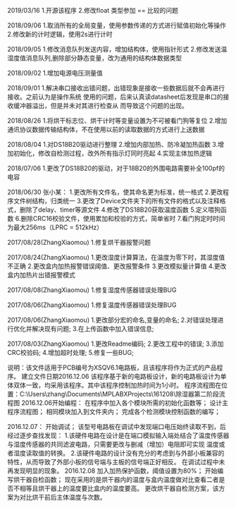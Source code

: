 
2019/03/16
1.开源该程序
2.修改float 类型参加 == 比较的问题

2018/09/06
1.取消所有的全局变量，使用参数传递的方式进行赋值初始化等操作
2.修改新的计时逻辑，使用2s进行计时

2018/09/05
1.修改消息队列发送内容，增加结构体，使用指针形式
2.修改发送温湿度值消息队列,删除部分静态变量，改为通用的结构体数据类型

2018/09/02
1.增加电源电压测量值

2018/09/01
1.解决串口接收出错问题，出错现象是接收一些数据后就不会再进行接收。之前认为是操作系统
使用的问题，后来认真读datasheet后发现是串口的接收缓冲器溢出，但是并未对其进行检查从
而导致这个问题的出现。

2018/08/26
1.将烘干标志位、烘干计时等变量设置为不可被看门狗等复位
2.增加通讯协议数据传输结构体，不在使用以前的读取数据的方式进行上送数据

2018/08/04
1.对DS18B20驱动进行整理
2.增加内部加热、防冷凝加热函数
3.增加初始化，修改自检测过程，改外所有指示灯同时亮起
4.实现主体加热逻辑

2018/07/06
1.更改了DS18B20的驱动，对于18B20的外围电路需要补全100pf的电容

2018/06/30
张小某：
1.更改所有文件名，使其命名更为标准，统一格式
2.更改程序文件树结构，归类统一
3.更改了Device文件夹下的所有文件的格式以及注释格式，删除了delay、timer等源文件
4.修改了DS18B20获取温度函数
5.定义喂狗函数
6.删除CRC16校验文件，使用累加和校验的方式，简单省时
7.看门狗定时时间为最大256ms（LPRC = 512kHz）



2017/08/28(ZhangXiaomou)
1.修复烘干器报警问题

2017/08/24(ZhangXiaomou)
1.更改湿度计算算法，在温度为零下时，其湿度值不正确
2.更改盒内加热报警错误阈值、更改报警条件
3.更改模拟量计算值
4.更改盒内加热片出错报警模式

2017/08/08(ZhangXiaomou)
1.修复湿度传感器错误处理BUG

2017/08/06(ZhangXiaomou)
1.修复温度传感器错误处理BUG

2017/08/06(ZhangXiaomou)
1.更改部分宏的命名,变量的命名;
2.对错误处理进行优化并解决现有问题;
3.在上传函数中加入错误信息;

2017/08/03(ZhangXiaomou)
1.更改Readme编码;
2.更改工程中的错误;
3.添加CRC校验码;
4.增加超时处理;
5.修复一些BUG;

说明：该文件适用于PCB编号为XSQV6.1电路板，且该程序将作为正式的产品程序。
建立文件日期2016.12.06
该程序基于新的电路板设计，新的电路板设计为单体双体一致，均采用该程序。其中该程序控制加热时间为1小时。
程序流程图在位置：C:\Users\zhang\Documents\MPLABXProjects\161208\除湿器第二阶段流程图
2016.12.06开始编程：
在程序中加入各个模块所需的初始化函数等；
设计主程序流程图；
相同模块加入到文件夹内；
完成各个检测模块控制函数的编写；

2016.12.07：
开始调试；
该型号电路板在调试中发现端口电压始终读取不到，后经过逐步查找发现：
1.该硬件电路在设计是在端口模拟输入端处结合了温度传感器与湿度传感器的共同滤波电路，只需要更改与删减（增加）电阻即可实现
温度或者湿度读取值的转换。
2.该硬件电路的设计没有充分的考虑到与外部小板兼容的特性，从而导致了外部小板的信号端与主板的信号端正好相反。
在调试过程中未再发现明显的现象。
2016.12.08
加入加热保护函数，阈值设置为80%；
开始编写烘干器自检函数；
现在采用的是烘干器内的温度与盒内温度做对比查看二者是否不相等且烘干器上的温度要比盒内的温度要高。
更改烘干器自检测方案，该方案为对比烘干前后主体温度与次数。
